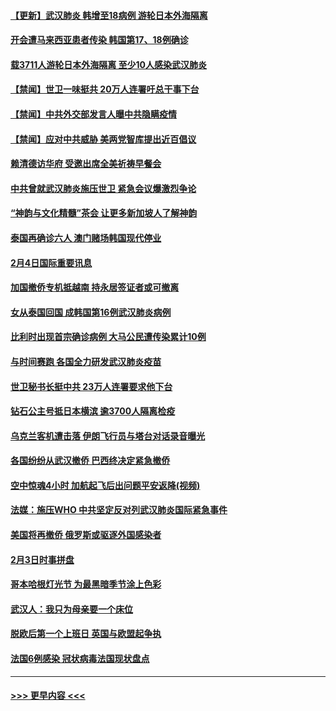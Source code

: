 #### [【更新】武汉肺炎 韩增至18病例 游轮日本外海隔离](../pages/prog202/a102758911.md?t=02051401) 
#### [开会遭马来西亚患者传染 韩国第17、18例确诊](../pages/prog202/a102769600.md?t=02051401) 
#### [载3711人游轮日本外海隔离 至少10人感染武汉肺炎](../pages/prog202/a102769538.md?t=02051401) 
#### [【禁闻】世卫一味挺共 20万人连署吁总干事下台](../pages/prog202/a102769445.md?t=02051401) 
#### [【禁闻】中共外交部发言人曝中共隐瞒疫情](../pages/prog202/a102769400.md?t=02051401) 
#### [【禁闻】应对中共威胁 美两党智库提出近百倡议](../pages/prog202/a102769357.md?t=02051401) 
#### [赖清德访华府  受邀出席全美祈祷早餐会](../pages/prog202/a102769350.md?t=02051401) 
#### [中共曾就武汉肺炎施压世卫 紧急会议爆激烈争论](../pages/prog202/a102769312.md?t=02051401) 
#### [“神韵与文化精髓”茶会 让更多新加坡人了解神韵](../pages/prog202/a102769286.md?t=02051401) 
#### [泰国再确诊六人 澳门赌场韩国现代停业](../pages/prog202/a102769239.md?t=02051401) 
#### [2月4日国际重要讯息](../pages/prog202/a102768884.md?t=02051401) 
#### [加国撤侨专机抵越南 持永居签证者或可撤离](../pages/prog202/a102768877.md?t=02051401) 
#### [女从泰国回国 成韩国第16例武汉肺炎病例](../pages/prog202/a102768669.md?t=02051401) 
#### [比利时出现首宗确诊病例 大马公民遭传染累计10例](../pages/prog202/a102768824.md?t=02051401) 
#### [与时间赛跑 各国全力研发武汉肺炎疫苗](../pages/prog202/a102768738.md?t=02051401) 
#### [世卫秘书长挺中共 23万人连署要求他下台](../pages/prog202/a102768717.md?t=02051401) 
#### [钻石公主号抵日本横滨 逾3700人隔离检疫](../pages/prog202/a102768714.md?t=02051401) 
#### [乌克兰客机遭击落 伊朗飞行员与塔台对话录音曝光](../pages/prog202/a102768645.md?t=02051401) 
#### [各国纷纷从武汉撤侨 巴西终决定紧急撤侨](../pages/prog202/a102768630.md?t=02051401) 
#### [空中惊魂4小时 加航起飞后出问题平安返降(视频)](../pages/prog202/a102768601.md?t=02051401) 
#### [法媒：施压WHO 中共坚定反对列武汉肺炎国际紧急事件](../pages/prog202/a102768584.md?t=02051401) 
#### [美国将再撤侨 俄罗斯或驱逐外国感染者](../pages/prog202/a102768247.md?t=02051401) 
#### [2月3日时事拼盘](../pages/prog202/a102768402.md?t=02051401) 
#### [哥本哈根灯光节 为最黑暗季节涂上色彩](../pages/prog202/a102768369.md?t=02051401) 
#### [武汉人：我只为母亲要一个床位](../pages/prog202/a102768250.md?t=02051401) 
#### [脱欧后第一个上班日 英国与欧盟起争执](../pages/prog202/a102768252.md?t=02051401) 
#### [法国6例感染 冠状病毒法国现状盘点](../pages/prog202/a102768157.md?t=02051401) 

----
#### [ >>> 更早内容 <<< ](../indexes/prog202-earlier.md)
